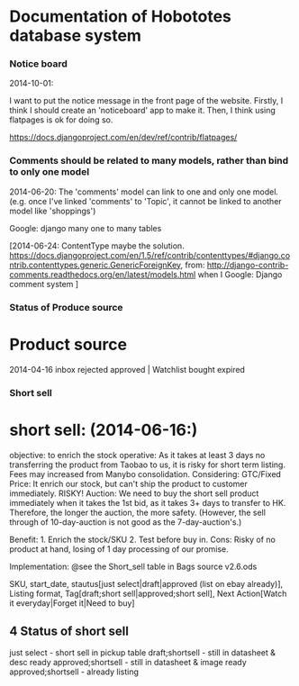 Documentation of Hobototes database system
=============================

### Notice board
 2014-10-01:

 I want to put the notice message in the front page of the website.
 Firstly, I think I should create an 'noticeboard' app to make it.
 Then, I think using flatpages is ok for doing so.

 https://docs.djangoproject.com/en/dev/ref/contrib/flatpages/

### Comments should be related to many models, rather than bind to only one model

2014-06-20:
The 'comments' model can link to one and only one model. (e.g. once I've linked 'comments' to 'Topic', it cannot be linked to another model like 'shoppings')

Google: django many one to many tables

[2014-06-24: ContentType maybe the solution. https://docs.djangoproject.com/en/1.5/ref/contrib/contenttypes/#django.contrib.contenttypes.generic.GenericForeignKey,  from: http://django-contrib-comments.readthedocs.org/en/latest/models.html
when I Google: Django comment system
]

### Status of Produce source

Product source
=====
2014-04-16
inbox
rejected
approved | Watchlist
bought
expired

### Short sell

short sell: (2014-06-16:)
======
objective: to enrich the stock
operative: As it takes at least 3 days no transferring the product from Taobao to us, it is risky for short term listing. Fees may increased from Manybo consolidation.
Considering:
GTC/Fixed Price: It enrich our stock, but can't ship the product to customer immediately. RISKY!
Auction: We need to buy the short sell product immediately when it takes the 1st bid, as it takes 3+ days to transfer to HK. Therefore, the longer the auction, the more safety. (However, the sell through of 10-day-auction is not good as the 7-day-auction's.)

Benefit: 1. Enrich the stock/SKU 2. Test before buy in.
Cons: Risky of no product at hand, losing of 1 day processing of our promise.

Implementation: @see the Short_sell table in Bags source v2.6.ods

SKU, start_date, stautus[just select|draft|approved (list on ebay already)], Listing format, Tag[draft;short sell|approved;short sell], Next Action[Watch it everyday|Forget it|Need to buy]

4 Status of short sell
------------------------
just select - short sell in pickup table
draft;shortsell - still in datasheet & desc ready
approved;shortsell - still in datasheet & image ready
approved;shortsell - already listing

